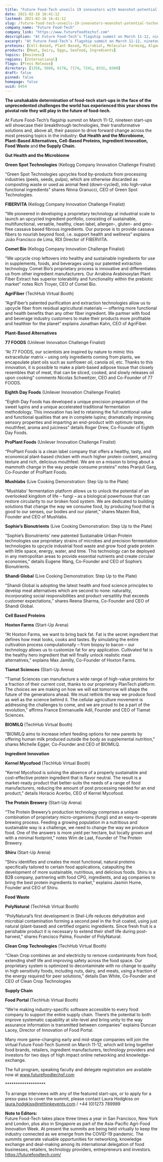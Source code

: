 ```yaml
---
title: "Future Food-Tech unveils 19 innovators with moonshot-potential technologies"
date: 2021-02-16 16:41:12
lastmod: 2021-02-16 16:41:12
slug: /future-food-tech-unveils-19-innovators-moonshot-potential-technologies
company_name: "Future Food-Tech"
company_link: "https://www.futurefoodtechsf.com"
description: "At Future Food-Tech’s flagship summit on March 11-12, nineteen start-ups will showcase their breakthrough technologies, their transformative solutions and, above all, their passion to drive forward change across the most pressing topics in the industry: Gut Health and the Microbiome, Plant-Based Alternatives, Cell-Based Proteins, Ingredient Innovation, Food Waste and the Supply Chain."
excerpt: "At Future Food-Tech’s flagship summit on March 11-12, nineteen start-ups will showcase their breakthrough technologies, their transformative solutions and, above all, their passion to drive forward change across the most pressing topics in the industry: Gut Health and the Microbiome, Plant-Based Alternatives, Cell-Based Proteins, Ingredient Innovation, Food Waste and the Supply Chain."
proteins: [Cell-Based, Plant-Based, Microbial, Molecular Farming, Algae, Fungi]
products: [Meat, Dairy, Eggs, Seafood, Ingredients]
topics: [Business]
regions: [International]
flags: [Press Release]
directory: [1356, 5660, 6178, 7174, 7241, 8332, 8360]
draft: false
pinned: false
homepage: false
uuid: 8454
---
```

<p><strong>The unshakable determination of food-tech start-ups in the face of the unprecedented challenges the world has experienced this year shows the pivotal role they will play in the future of food-tech.</strong></p>
<p>At Future Food-Tech’s flagship summit on March 11-12, nineteen start-ups will showcase their breakthrough technologies, their transformative solutions and, above all, their passion to drive forward change across the most pressing topics in the industry: <strong>Gut Health and the Microbiome, Plant-Based Alternatives, Cell-Based Proteins, Ingredient Innovation, Food Waste </strong>and<strong> the Supply Chain.</strong></p>
<p><strong>Gut Health and the Microbiome</strong></p>
<p><strong>Green Spot Technologies</strong> (Kellogg Company Innovation Challenge Finalist)</p>
<p>“Green Spot Technologies upcycles food by-products from processing industries (peels, seeds, pulps), which are otherwise discarded as composting waste or used as animal feed (down-cycled), into high-value functional ingredients” shares Ninna Granucci, CEO of Green Spot Technologies.</p>
<p><strong>FIBERVITA </strong>(Kellogg Company Innovation Challenge Finalist)</p>
<p>“We pioneered in developing a proprietary technology at industrial scale to launch an upcycled ingredient portfolio, consisting of sustainable, multifunctional, versatile, healthy, clean label, allergen-, gluten- and gmo-free cassava based fibrous ingredients. Our purpose is to provide cassava fibers to nourish beyond food, i.e. support health and wellness” explains João Francisco de Lima, RDI Director of FIBERVITA.</p>
<p><strong>Comet Bio</strong> (Kellogg Company Innovation Challenge Finalist)</p>
<p>“We upcycle crop leftovers into healthy and sustainable ingredients for use in supplements, foods, and beverages using our patented extraction technology. Comet Bio’s proprietary process is innovative and differentiates us from other ingredient manufacturers. Our Arrabina Arabinoxylan Plant Fiber Extract has superior tolerability and functionality within the prebiotic market” notes Rich Troyer, CEO of Comet Bio.</p>
<p><strong>AgriFiber</strong> (TechHub Virtual Booth)</p>
<p>“AgriFiber’s patented purification and extraction technologies allow us to upcycle fiber from residual agricultural materials — offering more functional and health benefits than any other fiber ingredient. We partner with food and beverage industry customers to make their products more profitable and healthier for the planet” explains Jonathan Kahn, CEO of AgriFiber.</p>
<p><strong>Plant-Based Alternatives</strong></p>
<p><strong>77 FOODS</strong> (Unilever Innovation Challenge Finalist)</p>
<p>“At 77 FOODS, our scientists are inspired by nature to mimic this extracellular matrix – using only ingredients coming from plants, we encapsulate plant oils such as sunflower oil, canola oil, etc. Thanks to this innovation, it is possible to make a plant-based adipose tissue that closely resembles that of meat, that can be sliced, cooked, and slowly releases oil upon cooking” comments Nicolas Schweitzer, CEO and Co-Founder of 77 FOODS.</p>
<p><strong>Eighth Day Foods</strong> (Unilever Innovation Challenge Finalist)</p>
<p>“Eighth Day Foods has developed a unique precision preparation of the sweet lupins and a unique accelerated traditional fermentation methodology. This innovation has led to retaining the full nutritional value and functional qualities that are in complete lupins; dramatically improving sensory properties and imparting an end-product with optimum taste, mouthfeel, aroma and juiciness” details Roger Drew, Co-Founder of Eighth Day Foods.</p>
<p><strong>ProPlant Foods</strong> (Unilever Innovation Challenge Finalist)</p>
<p>“ProPlant Foods is a clean label company that offers a healthy, tasty, and economical plant-based chicken with much higher protein content, amazing texture and rich, delicious mouthfeel. We are on a mission to bring about a mammoth change in the way people consume proteins” notes Pranjuli Garg, Co-Founder of ProPlant Foods.</p>
<p><strong>Mushlabs</strong> (Live Cooking Demonstration: Step Up to the Plate)</p>
<p>“Mushlabs’ fermentation platform allows us to unlock the potential of an overlooked kingdom of life – fungi – as a biological powerhouse that can restore circularity to our broken food system. We are dedicated to building solutions that change the way we consume food, by producing food that is good to our senses, our bodies and our planet,” shares Mazen Risk, Founder and CEO of Mushlabs.</p>
<p><strong>Sophie’s Bionutrients</strong> (Live Cooking Demonstration: Step Up to the Plate)</p>
<p>“Sophie’s Bionutrients’ new patented Sustainable Urban Protein technologies use proprietary strains of microbes and precision fermentation technologies to upcycle industrial food waste and grow food grade protein with little space, energy, water, and time. This technology can be deployed in any metropolitan areas to provide essential nutrients and create circular economies,” details Eugene Wang, Co-Founder and CEO of Sophie’s Bionutrients.</p>
<p><strong>Shandi Global</strong> (Live Cooking Demonstration: Step Up to the Plate)</p>
<p>“Shandi Global is adopting the latest health and food science principles to develop meat alternatives which are second to none: naturality, incorporating social responsibilities and product versatility that exceeds customer expectations,” shares Reena Sharma, Co-Founder and CEO of Shandi Global.</p>
<p><strong>Cell Based Proteins</strong></p>
<p><strong>Hoxton Farms</strong> (Start-Up Arena)</p>
<p>“At Hoxton Farms, we want to bring back fat. Fat is the secret ingredient that defines how meat looks, cooks and tastes. By simulating the entire cultivation process computationally – from biopsy to bacon – our technology allows us to customize fat for any application. Cultivated fat is the healthy hero ingredient that will finally unlock realistic meat alternatives,” explains Max Jamilly, Co-Founder of Hoxton Farms.</p>
<p><strong>Tiamat Sciences</strong> (Start-Up Arena)</p>
<p>“Tiamat Sciences can manufacture a wide range of high-value proteins for a fraction of their current cost, thanks to our proprietary PlanTech platform. The choices we are making on how we will eat tomorrow will shape the future of the generations ahead. We must rethink the way we produce food as well as the science behind it. The cellular agriculture movement is addressing the challenges to come, and we are proud to be a part of the revolution,” affirms France Emmanuelle Adil, Founder and CEO of Tiamat Sciences.</p>
<p><strong>BIOMILQ </strong>(TechHub Virtual Booth)</p>
<p>“BIOMILQ aims to increase infant feeding options for new parents by offering human milk produced outside the body as supplemental nutrition,” shares Michelle Egger, Co-Founder and CEO of BIOMILQ.</p>
<p><strong>Ingredient Innovation</strong></p>
<p><strong>Kernel Mycofood</strong> (TechHub Virtual Booth)</p>
<p>“Kernel Mycofood is solving the absence of a properly sustainable and cost-effective protein ingredient that is flavor neutral. The result is a market-ready product that better-suits the needs of a range of food manufacturers, reducing the amount of post processing needed for an end product,” details Horacio Acerbo, CEO of Kernel Mycofood.</p>
<p><strong>The Protein Brewery</strong> (Start-Up Arena)</p>
<p>“The Protein Brewery’s production technology comprises a unique combination of proprietary micro-organisms (fungi) and an easy-to-operate brewing process. Feeding a growing population in a nutritious and sustainable way is a challenge, we need to change the way we produce food. One of the answers is more yield per hectare, but locally grown and with a minimal footprint,” notes Wim de Laat, Founder of The Protein Brewery.</p>
<p><strong>Shiru</strong> (Start-Up Arena)</p>
<p>“Shiru identifies and creates the most functional, natural proteins specifically tailored to certain food applications, catapulting the development of more sustainable, nutritious, and delicious foods. Shiru is a B2B company, partnering with food CPG, ingredients, and ag companies to bring the best protein ingredients to market,” explains Jasmin Hume, Founder and CEO of Shiru.</p>
<p><strong>Food Waste</strong></p>
<p><strong>PolyNatural</strong> (TechHub Virtual Booth)</p>
<p>“PolyNatural’s first development in Shel-Life reduces dehydration and microbial contamination forming a second peel in the fruit coated, using just natural (plant-based) and certified organic ingredients. Since fresh fruit is a perishable product it is necessary to extend their shelf life during post-harvest,” shares Francisco Palma, Founder of PolyNatural.</p>
<p><strong>Clean Crop Technologies</strong> (TechHub Virtual Booth)</p>
<p>“Clean Crop combines air and electricity to remove contaminants from food, extending shelf life and improving safety across the food space. Our proprietary system is optimized to decontaminate with no change to quality in high sensitivity foods, including nuts, dairy, and meats, using a fraction of the energy required for peer solutions,” details Dan White, Co-Founder and CEO of Clean Crop Technologies</p>
<p><strong>Supply Chain</strong></p>
<p><strong>Food Portal</strong> (TechHub Virtual Booth)</p>
<p>“We’re making industry-specific software accessible to every food company to support the entire supply chain. There’s the potential to both improve systematic capability at site-level and bring unity to the way assurance information is transmitted between companies” explains Duncan Lacey, Director of Innovation of Food Portal.</p>
<p>Many more game-changing early and mid-stage companies will join the virtual Future Food-Tech Summit on March 11-12, which will bring together food brands, retailers, ingredient manufacturers, technology providers and investors for two days of high impact online networking and knowledge-exchange.</p>
<p>The full program, speaking faculty and delegate registration are available now at <a href="http://www.futurefoodtechsf.com">www.futurefoodtechsf.com</a></p>
<p>*******************</p>
<p>To arrange interviews with any of the featured start-ups, or to apply for a press-pass to cover the summit, please contact Laura Hodgkiss on <a href="mailto:laura.hodgkiss@rethinkevents.com">laura.hodgkiss@rethinkevents.com</a> / +44 (0)1273 789989</p>
<p><strong>Note to Editors:</strong><br />
Future Food-Tech takes place three times a year in San Francisco, New York and London, plus also in Singapore as part of the Asia-Pacific Agri-Food Innovation Week. At present the summits are being held virtually to keep the industry connected as we emerge from the COVID-19 pandemic. The summits generate valuable opportunities for networking, knowledge exchange and deal-making among its international delegation of food businesses, retailers, technology providers, entrepreneurs and investors. <a href="https://futurefoodtech.com/">https://futurefoodtech.com/</a></p>
<p> </p>
